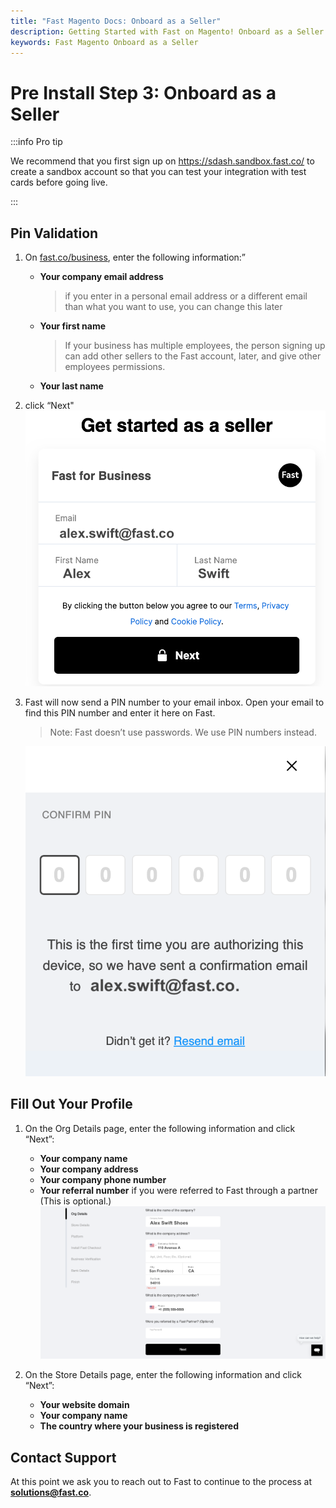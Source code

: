 ```yaml
---
title: "Fast Magento Docs: Onboard as a Seller"
description: Getting Started with Fast on Magento! Onboard as a Seller
keywords: Fast Magento Onboard as a Seller
---
```


# Pre Install Step 3: Onboard as a Seller

:::info Pro tip

We recommend that you first sign up on https://sdash.sandbox.fast.co/ to create a sandbox account so that you can test your integration with test cards before going live.

:::

## Pin Validation

1. On [fast.co/business](https://www.fast.co/business), enter the following information:”
   - **Your company email address**
     > if you enter in a personal email address or a different email than what you want to use, you can change this later
   - **Your first name**
     > If your business has multiple employees, the person signing up can add other sellers to the Fast account, later, and give other employees permissions.
   - **Your last name**
2. click “Next"
   <img alt="fast login pop up" src="./images/image1.png"/>

3. Fast will now send a PIN number to your email inbox. Open your email to find this PIN number and enter it here on Fast.

   > Note: Fast doesn’t use passwords. We use PIN numbers instead.

   <img alt="fast pin pop up" src="./images/image6.png"/>

## Fill Out Your Profile

1. On the Org Details page, enter the following information and click “Next”:

   - **Your company name**
   - **Your company address**
   - **Your company phone number**
   - **Your referral number** if you were referred to Fast through a partner (This is optional.)
     <img alt="org details form" src="./images/image7.png"/>

2. On the Store Details page, enter the following information and click “Next”:
   - **Your website domain**
   - **Your company name**
   - **The country where your business is registered**

## Contact Support

At this point we ask you to reach out to Fast to continue to the process at **solutions@fast.co**.
